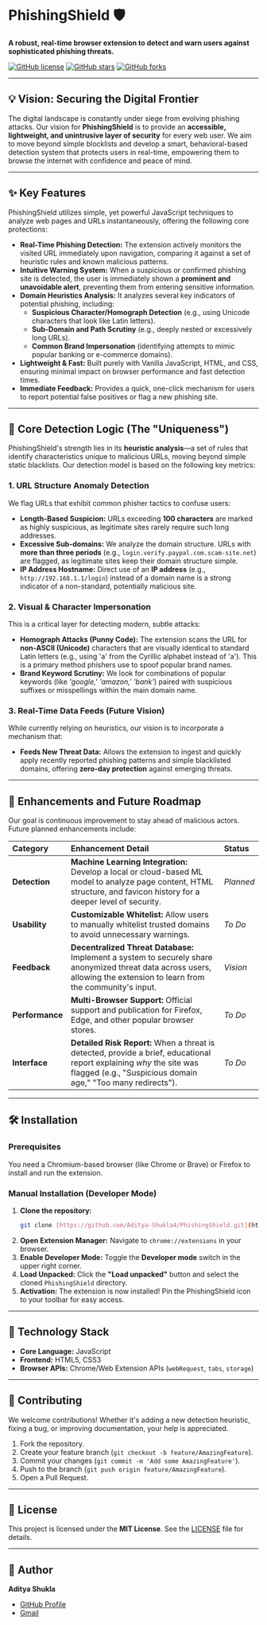 # PhishingShield 🛡️

**A robust, real-time browser extension to detect and warn users against sophisticated phishing threats.**

[![GitHub license](https://img.shields.io/github/license/Aditya-Shukla4/PhishingShield)](/LICENSE)
[![GitHub stars](https://img.shields.io/github/stars/Aditya-Shukla4/PhishingShield?style=social)](https://github.com/Aditya-Shukla4/PhishingShield/stargazers)
[![GitHub forks](https://img.shields.io/github/forks/Aditya-Shukla4/PhishingShield?style=social)](https://github.com/Aditya-Shukla4/PhishingShield/network/members)

---

## 💡 Vision: Securing the Digital Frontier

The digital landscape is constantly under siege from evolving phishing attacks. Our vision for **PhishingShield** is to provide an **accessible, lightweight, and unintrusive layer of security** for every web user. We aim to move beyond simple blocklists and develop a smart, behavioral-based detection system that protects users in real-time, empowering them to browse the internet with confidence and peace of mind.

---

## ✨ Key Features

PhishingShield utilizes simple, yet powerful JavaScript techniques to analyze web pages and URLs instantaneously, offering the following core protections:

* **Real-Time Phishing Detection:** The extension actively monitors the visited URL immediately upon navigation, comparing it against a set of heuristic rules and known malicious patterns.
* **Intuitive Warning System:** When a suspicious or confirmed phishing site is detected, the user is immediately shown a **prominent and unavoidable alert**, preventing them from entering sensitive information.
* **Domain Heuristics Analysis:** It analyzes several key indicators of potential phishing, including:
    * **Suspicious Character/Homograph Detection** (e.g., using Unicode characters that look like Latin letters).
    * **Sub-Domain and Path Scrutiny** (e.g., deeply nested or excessively long URLs).
    * **Common Brand Impersonation** (identifying attempts to mimic popular banking or e-commerce domains).
* **Lightweight & Fast:** Built purely with Vanilla JavaScript, HTML, and CSS, ensuring minimal impact on browser performance and fast detection times.
* **Immediate Feedback:** Provides a quick, one-click mechanism for users to report potential false positives or flag a new phishing site.

---

## 🔬 Core Detection Logic (The "Uniqueness")

PhishingShield's strength lies in its **heuristic analysis**—a set of rules that identify characteristics unique to malicious URLs, moving beyond simple static blacklists. Our detection model is based on the following key metrics:

### 1. **URL Structure Anomaly Detection**
We flag URLs that exhibit common phisher tactics to confuse users:
* **Length-Based Suspicion:** URLs exceeding **100 characters** are marked as highly suspicious, as legitimate sites rarely require such long addresses.
* **Excessive Sub-domains:** We analyze the domain structure. URLs with **more than three periods** (e.g., `login.verify.paypal.com.scam-site.net`) are flagged, as legitimate sites keep their domain structure simple.
* **IP Address Hostname:** Direct use of an **IP address** (e.g., `http://192.168.1.1/login`) instead of a domain name is a strong indicator of a non-standard, potentially malicious site.

### 2. **Visual & Character Impersonation**
This is a critical layer for detecting modern, subtle attacks:
* **Homograph Attacks (Punny Code):** The extension scans the URL for **non-ASCII (Unicode)** characters that are visually identical to standard Latin letters (e.g., using 'а' from the Cyrillic alphabet instead of 'a'). This is a primary method phishers use to spoof popular brand names.
* **Brand Keyword Scrutiny:** We look for combinations of popular keywords (like *'google,' 'amazon,' 'bank'*) paired with suspicious suffixes or misspellings within the main domain name.

### 3. **Real-Time Data Feeds (Future Vision)**
While currently relying on heuristics, our vision is to incorporate a mechanism that:
* **Feeds New Threat Data:** Allows the extension to ingest and quickly apply recently reported phishing patterns and simple blacklisted domains, offering **zero-day protection** against emerging threats.

---

## 🚀 Enhancements and Future Roadmap

Our goal is continuous improvement to stay ahead of malicious actors. Future planned enhancements include:

| Category | Enhancement Detail | Status |
| :--- | :--- | :--- |
| **Detection** | **Machine Learning Integration:** Develop a local or cloud-based ML model to analyze page content, HTML structure, and favicon history for a deeper level of security. | *Planned* |
| **Usability** | **Customizable Whitelist:** Allow users to manually whitelist trusted domains to avoid unnecessary warnings. | *To Do* |
| **Feedback** | **Decentralized Threat Database:** Implement a system to securely share anonymized threat data across users, allowing the extension to learn from the community's input. | *Vision* |
| **Performance** | **Multi-Browser Support:** Official support and publication for Firefox, Edge, and other popular browser stores. | *To Do* |
| **Interface** | **Detailed Risk Report:** When a threat is detected, provide a brief, educational report explaining *why* the site was flagged (e.g., "Suspicious domain age," "Too many redirects"). | *To Do* |

---

## 🛠️ Installation

### Prerequisites

You need a Chromium-based browser (like Chrome or Brave) or Firefox to install and run the extension.

### Manual Installation (Developer Mode)

1.  **Clone the repository:**
    ```bash
    git clone [https://github.com/Aditya-Shukla4/PhishingShield.git](https://github.com/Aditya-Shukla4/PhishingShield.git)
    ```
2.  **Open Extension Manager:** Navigate to `chrome://extensions` in your browser.
3.  **Enable Developer Mode:** Toggle the **Developer mode** switch in the upper right corner.
4.  **Load Unpacked:** Click the **"Load unpacked"** button and select the cloned `PhishingShield` directory.
5.  **Activation:** The extension is now installed! Pin the PhishingShield icon to your toolbar for easy access.

---

## 📄 Technology Stack

* **Core Language:** JavaScript
* **Frontend:** HTML5, CSS3
* **Browser APIs:** Chrome/Web Extension APIs (`webRequest`, `tabs`, `storage`)

---

## 🤝 Contributing

We welcome contributions! Whether it's adding a new detection heuristic, fixing a bug, or improving documentation, your help is appreciated.

1.  Fork the repository.
2.  Create your feature branch (`git checkout -b feature/AmazingFeature`).
3.  Commit your changes (`git commit -m 'Add some AmazingFeature'`).
4.  Push to the branch (`git push origin feature/AmazingFeature`).
5.  Open a Pull Request.

---

## 📜 License

This project is licensed under the **MIT License**. See the [LICENSE](/Aditya-Shukla4/PhishingShield/blob/main/LICENSE) file for details.

---

## 👤 Author

**Aditya Shukla**

* [GitHub Profile](https://github.com/Aditya-Shukla4) 
* [Gmail](As1384909@gmail.com) 
